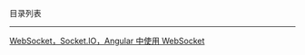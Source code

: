 目录列表

----

[WebSocket，Socket.IO，Angular 中使用 WebSocket](https://github.com/heptaluan/blog/blob/master/websocket/note/01.md)